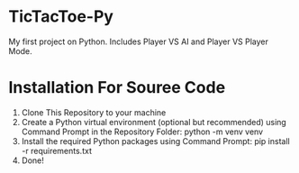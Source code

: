 # TicTacToe-Py
My first project on Python. Includes Player VS AI and Player VS Player Mode.

# Installation For Souree Code
1. Clone This Repository to your machine
2. Create a Python virtual environment (optional but recommended) using Command Prompt in the Repository   Folder:
    python -m venv venv
3. Install the required Python packages using Command Prompt:
    pip install -r requirements.txt
4. Done!



